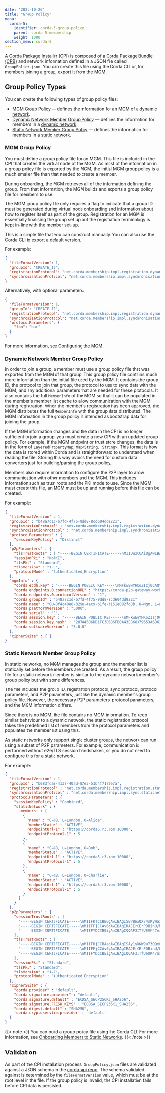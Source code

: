 ```yaml
---
date: '2021-10-26'
title: "Group Policy"
menu:
  corda-5:
    identifier: corda-5-group-policy
    parent: corda-5-membership
    weight: 1000
section_menu: corda-5
---
```

A [Corda Package Installer (CPI)](../../introduction/key-concepts.html#corda-package-installer-cpi) is composed of a [Corda Package Bundle (CPB)](../../introduction/key-concepts.html#corda-package-bundles-cpbs) and network information defined in a JSON file called `GroupPolicy.json`.
You can create this file using the Corda CLI or, for members joining a group, export it from the MGM.

## Group Policy Types

You can create the following types of group policy files:
* [MGM Group Policy](#mgm-group-policy) — defines the information for an [MGM](../../introduction/key-concepts.html#membership-management) of a [dynamic network](../../deploying/network-types.html#dynamic-networks).
* [Dynamic Network Member Group Policy](#dynamic-network-member-group-policy) — defines the information for members in a [dynamic network](../../deploying/network-types.html#dynamic-networks).
* [Static Network Member Group Policy](#static-network-member-group-policy) — defines the information for members in a [static network](../../deploying/network-types.html#static-networks).

### MGM Group Policy

You must define a group policy file for an MGM. This file is included in the CPI that creates the virtual node of the MGM.
As most of the information in a group policy file is exported by the MGM, the initial MGM group policy is a much smaller file than that needed to create a member.

During onboarding, the MGM retrieves all of the information defining the group.
From that information, the MGM builds and exports a group policy file for members to use.

The MGM group policy file only requires a flag to indicate that a group ID must be generated during virtual node onboarding and information about how to register itself as part of the group.
Registration for an MGM is essentially finalising the group set up but the registration terminology is kept in-line with the member set-up.

This is a simple file that you can construct manually. You can also use the Corda CLI to export a default version.

For example:

``` json
{
  "fileFormatVersion": 1,
  "groupId": "CREATE_ID",
  "registrationProtocol": "net.corda.membership.impl.registration.dynamic.mgm.MGMRegistrationService",
  "synchronisationProtocol": "net.corda.membership.impl.synchronisation.MgmSynchronisationServiceImpl"
}
```

Alternatively, with optional parameters:
``` json
{
  "fileFormatVersion": 1,
  "groupId": "CREATE_ID",
  "registrationProtocol": "net.corda.membership.impl.registration.dynamic.mgm.MGMRegistrationService",
  "synchronisationProtocol": "net.corda.membership.impl.synchronisation.MgmSynchronisationServiceImpl",
  "protocolParameters": {
    "foo": "bar"
  }
}
```

For more information, see [Configuring the MGM](../tutorials/membership/mgm-onboarding.html).

### Dynamic Network Member Group Policy

In order to join a group, a member must use a group policy file that was exported from the MGM of that group.
This group policy file contains much more information than the initial file used by the MGM.
It contains the group ID, the protocol to join that group, the protocol to use to sync data with the MGM, and any additional parameters that are needed for these protocols.
It also contains the full `MemberInfo` of the MGM so that it can be populated in the member's member list cache to allow communication with the MGM during registration.
When the member's registration has been approved, the MGM distributes the full `MemberInfo` with the group data distributed.
The MGM information in the group policy is intended as bootstrap data for joining the group.

If the MGM information changes and the data in the CPI is no longer sufficient to join a group, you must create a new CPI with an updated group policy.
For example, if the MGM endpoint or trust store changes, the data is in the form of `LayeredPropertyMap`; `Map<String, String>`. This format is how the data is stored within Corda and is straightforward to understand when reading the file.
Storing this way avoids the need for custom data converters just for building/parsing the group policy.

Members also require information to configure the P2P layer to allow communication with other members and the MGM. This includes information such as trust roots and the PKI mode to use.
Since the MGM must create this file, an MGM must be up and running before this file can be created.
<!--
**_NOTE:_**: One can export the group policy file from the MGM using the API instead of building it manually. See details in [the dynamic member onboarding page](../Member-Onboarding-(Dynamic-Networks))

-->
For example:

``` json
{
  "fileFormatVersion" : 1,
  "groupId" : "b48a7c1d-b7fd-4f75-9dd8-8cd604dd9221",
  "registrationProtocol" : "net.corda.membership.impl.registration.dynamic.member.DynamicMemberRegistrationService",
  "synchronisationProtocol" : "net.corda.membership.impl.synchronisation.MemberSynchronisationServiceImpl",
  "protocolParameters" : {
    "sessionKeyPolicy" : "Distinct"
  },
  "p2pParameters" : {
    "tlsTrustRoots" : [ "-----BEGIN CERTIFICATE-----\nMIIDuzCCAiOgAwIBAgIBAjANBgkqhkiG9w0BAQsFADAQMQ4wDAYDVQQGEwVVSyBD\nTjAeFw0yMjA5MjkwODE3MTlaFw0yMjEwMjkwODE3MTlaMBAxDjAMBgNVBAYTBVVL\nIENOMIIBojANBgkqhkiG9w0BAQEFAAOCAY8AMIIBigKCAYEAnUc4VXBpwjv4f6/e\n861AB4+MaBum46M+hkj3V14+RX/zT2vG7ddQtA+p+8urctM+Fg3rvrjCxSGWXR7A\n/K+JuGo1QFG4/t26Tgv2eliwPDZC0dgqofVw4aWCzjFy1PxPEdkdcrteTetE63kT\n/bCPsrgQFSp8bZc3UQhJGXQ+QdEblS3OUEZvn2WPtlWH3eZeb5kI1pmJF3bsdoit\npmsnNkkJ5DEnUEdnI3qXYldyyAEEdEO8rfqpUCtrXSWrKIqW1s8CmgwGeSFPBTyt\nKkwTk+PhFd8QAPnJEQM1PBAZ0dyR3yvb/77HDWf7NnY22W+iu76Jya0nXxe2hJPd\ny1QrxLV2vRAVpm6ZrKhzhqpRV8Jev8ftA2vseCijDieB4LQY8bHKrEgw13NMgAli\n1J5LKvN9q1mWJnwBm7n/1CHYSLpzdBHZPSmzVdS3E/lz/xw7i5rzBiE4/th8KR8r\nmN838dtUYXOPndB72QFyeNtseOdTc/bK615wRwVNQ8QfcBjHAgMBAAGjIDAeMA8G\nA1UdEwEB/wQFMAMBAf8wCwYDVR0PBAQDAgGuMA0GCSqGSIb3DQEBCwUAA4IBgQB/\n0FPRuk1lvV6IoSr4mjBjG0KEB/WhH4aUALJbwYbR0mjxRklX4pKO61SNlRLg5wGn\neO/aWJgkTpz63tu2rhpPGXvIpi7Ik41/qtSlhm6m9izNqAlZ5rWzXj4bpXTjRl/7\nPLpHHBJDRB/GSZTQ65/Kh9XuDsRUrsVegXSwWgcQ4Uh76i7Yuz4VyWu/i4TQjP45\nxhCL2vnIbRoI72LjFE3MoULtJ5UsqJRKplcdo6ukMExDar/Da23xz8W6WfcQrPml\n+HEheubJmL4gC91I8dG6zhIk5XPL6PFK2CzJ6fybI0eHy3lGzUT+WC7VpScG07jt\n597Af3EWKNTFS8rQDabVhEmzDJ0tje/dWbMct53dMgG/h0QDR/JL/bN3fyvFnLyh\ncBzvjL2t1oM51Nl5Y3C0Nufq2OzLjtA02Dw7VtsYZIPQ9yRckJ+OwkxU7bvowsOB\ncuNlSf8i4wLgJqf3hvmUyPl/0i0dVRb5azeL/vv0wul1wfnypRgmG9XCMIFdoiQ=\n-----END CERTIFICATE-----\n" ],
    "sessionPki" : "NoPKI",
    "tlsPki" : "Standard",
    "tlsVersion" : "1.3",
    "protocolMode" : "Authenticated_Encryption"
  },
  "mgmInfo" : {
    "corda.ecdh.key" : "-----BEGIN PUBLIC KEY-----\nMFkwEwYHKoZIzj0CAQYIKoZIzj0DAQcDQgAEakDk0o9I12P7amqv/1WTBVAcgoZ4\nlOFpY3YFXJ68HqNRViXpgWE2mfxtSFSwqeSLoAHei+2WZcWRKYsm8i+HHg==\n-----END PUBLIC KEY-----\n",
    "corda.endpoints.0.connectionURL" : "https://corda-p2p-gateway-worker.mgm-cluster:8080",
    "corda.endpoints.0.protocolVersion" : "1",
    "corda.groupId" : "b48a7c1d-b7fd-4f75-9dd8-8cd604dd9221",
    "corda.name" : "OU=8f4c40e8-329e-4ac9-b1fe-b151e082fd8b, O=Mgm, L=London, C=GB",
    "corda.platformVersion" : "5000",
    "corda.serial" : "1",
    "corda.session.key" : "-----BEGIN PUBLIC KEY-----\nMFkwEwYHKoZIzj0CAQYIKoZIzj0DAQcDQgAEakDk0o9I12P7amqv/1WTBVAcgoZ4\nlOFpY3YFXJ68HqNRViXpgWE2mfxtSFSwqeSLoAHei+2WZcWRKYsm8i+HHg==\n-----END PUBLIC KEY-----\n",
    "corda.session.key.hash" : "287445D6DD1FC3DBB6FB0A43E868379653A6D63694190F09C54F9B605042F485",
    "corda.softwareVersion" : "5.0.0"
  },
  "cipherSuite" : { }
}
```

### Static Network Member Group Policy

​In static networks, no MGM manages the group and the member list is statically set before the members are created.
As a result, the group policy file for a static network member is similar to the dynamic network member's group policy but with some differences.

​The file includes the group ID, registration protocol, sync protocol, protocol parameters, and P2P parameters, just like the dynamic member's group policy file. However, the necessary P2P parameters, protocol parameters, and the MGM information differs.

Since there is no MGM, the file contains no MGM information.
To keep similar behaviour to a dynamic network, the static registration protocol takes the predefined list of members from the protocol parameters and populates the member list using this.

As ​static networks only support single cluster groups, the network can run using a subset of P2P parameters.
For example, communication is performed without e2e/TLS session handshakes, so you do not need to configure this for a static network.

For example:

``` json
{
  "fileFormatVersion" : 1,
  "groupId" : "b083fdae-4137-40ad-87e3-51b4f7176e7a",
  "registrationProtocol" : "net.corda.membership.impl.registration.staticnetwork.StaticMemberRegistrationService",
  "synchronisationProtocol" : "net.corda.membership.impl.sync.staticnetwork.StaticMemberSyncService",
  "protocolParameters" : {
    "sessionKeyPolicy" : "Combined",
    "staticNetwork" : {
      "members" : [
        {
          "name" : "C=GB, L=London, O=Alice",
          "memberStatus" : "ACTIVE",
          "endpointUrl-1" : "https://corda5.r3.com:10000",
          "endpointProtocol-1" : 5
        },
        {
          "name" : "C=GB, L=London, O=Bob",
          "memberStatus" : "ACTIVE",
          "endpointUrl-1" : "https://corda5.r3.com:10000",
          "endpointProtocol-1" : 5
        },
        {
          "name" : "C=GB, L=London, O=Charlie",
          "memberStatus" : "ACTIVE",
          "endpointUrl-1" : "https://corda5.r3.com:10000",
          "endpointProtocol-1" : 5
        }
      ]
    }
  },
  "p2pParameters" : {
    "sessionTrustRoots" : [
      "-----BEGIN CERTIFICATE-----\nMIIFKTCCBBGgAwIBAgISBPBWAQX74sKyWaxrwN9Wyf/4MA0GCSqGSIb3DQEBCwUA\nMDIxCzAJBgNVBAYTAlVTMRYwFAYDVQQKEw1MZXQncyBFbmNyeXB0MQswCQYDVQQD\nEwJSMzAeFw0yMjA1MTMxMTE0NTlaFw0yMjA4MTExMTE0NThaMBQxEjAQBgNVBAMT\nCWNvcmRhLm5ldDCCASIwDQYJKoZIhvcNAQEBBQADggEPADCCAQoCggEBAMqmvfMO\nna/+r0V3d3hpGPz5hesAAJRZjJCjsQr5ly8LodIfcPRSz+p5N8ui6ct8lyOmGLmi\nVzKn6h+On4ilNnd2inIqBRcyFlU4YFyBqq9+FZdR64gEr2CVX8xDz5bMFymLZJoC\nDnKgzq6LAvhQv/2NIkSRuLI09phKhMwQkAzFaOx0Q1kkmNnJYSf81dF1lbTVAAEH\nsxMK+4dGECQCYFsfkrpk4wVBnaIdr7JLsrOHbbdLK8Ks/TxVNw20FOvuKZzR28lF\nZ2roWY7S3s+x6mNZk4zhmTkBFXR747q7IVqj+Un3BU2G5/2TZ6LCJ+8m3WPD+9gz\nMHdfNwDftNqTuMkCAwEAAaOCAlUwggJRMA4GA1UdDwEB/wQEAwIFoDAdBgNVHSUE\nFjAUBggrBgEFBQcDAQYIKwYBBQUHAwIwDAYDVR0TAQH/BAIwADAdBgNVHQ4EFgQU\ntd2w7gkV6EYKUVTrXLPbKNpIc1UwHwYDVR0jBBgwFoAUFC6zF7dYVsuuUAlA5h+v\nnYsUwsYwVQYIKwYBBQUHAQEESTBHMCEGCCsGAQUFBzABhhVodHRwOi8vcjMuby5s\nZW5jci5vcmcwIgYIKwYBBQUHMAKGFmh0dHA6Ly9yMy5pLmxlbmNyLm9yZy8wIwYD\nVR0RBBwwGoIJY29yZGEubmV0gg13d3cuY29yZGEubmV0MEwGA1UdIARFMEMwCAYG\nZ4EMAQIBMDcGCysGAQQBgt8TAQEBMCgwJgYIKwYBBQUHAgEWGmh0dHA6Ly9jcHMu\nbGV0c2VuY3J5cHQub3JnMIIBBgYKKwYBBAHWeQIEAgSB9wSB9ADyAHcA36Veq2iC\nTx9sre64X04+WurNohKkal6OOxLAIERcKnMAAAGAvVf0zgAABAMASDBGAiEA7LTc\nKcc22HaRFQBqt5zCQjdUcuuZCzbDuhYfL7zbeW4CIQC/Jw3uq7nj1XjpPVb8amYO\nZBaIyLtqvfdLpnSvIe+NowB3ACl5vvCeOTkh8FZzn2Old+W+V32cYAr4+U1dJlwl\nXceEAAABgL1X9L0AAAQDAEgwRgIhALp82uqQgsTTSGoQ44obZdgin8eLrUb0fnJX\nuiOEjeIMAiEA4GM7LhToVLb7+EtEoCtkH7Mwr8rsmTV9oXYzjXuWUfQwDQYJKoZI\nhvcNAQELBQADggEBAHMyXmq77uYcC/cvT1QFzZvjrohxeZQHzYWsIho6DfpS8RZd\nN+O1sa4/tjMNN5XSrAY7YJczgBue13YH+Vw9k8hVqJ7vHKSbFbMrF03NgHLfM2rv\nCHPCZCv3zqESdkcNaXNYDykcwpZjmUFV8T2gy8se+3FYfgiDr6lfpUIDF47EaD9S\nIFv3D2+FNNS2VaC2U2Uta1XQkrdkUznq8A4rTY3RTTjlMhXf2OP19eUqsmFKF+5D\nfMTdCNm5Klag/h/ogvYRXxYFvr+4l5hOzK1IJJWoftGi4s1f1pgv/sbi2DXKNPOP\n7oKylBF5li7LtauuKA6rZM3S62LJvt/Y+d5mgaA=\n-----END CERTIFICATE-----\n",
      "-----BEGIN CERTIFICATE-----\nMIIFFjCCAv6gAwIBAgIRAJErCErPDBinU/bWLiWnX1owDQYJKoZIhvcNAQELBQAw\nTzELMAkGA1UEBhMCVVMxKTAnBgNVBAoTIEludGVybmV0IFNlY3VyaXR5IFJlc2Vh\ncmNoIEdyb3VwMRUwEwYDVQQDEwxJU1JHIFJvb3QgWDEwHhcNMjAwOTA0MDAwMDAw\nWhcNMjUwOTE1MTYwMDAwWjAyMQswCQYDVQQGEwJVUzEWMBQGA1UEChMNTGV0J3Mg\nRW5jcnlwdDELMAkGA1UEAxMCUjMwggEiMA0GCSqGSIb3DQEBAQUAA4IBDwAwggEK\nAoIBAQC7AhUozPaglNMPEuyNVZLD+ILxmaZ6QoinXSaqtSu5xUyxr45r+XXIo9cP\nR5QUVTVXjJ6oojkZ9YI8QqlObvU7wy7bjcCwXPNZOOftz2nwWgsbvsCUJCWH+jdx\nsxPnHKzhm+/b5DtFUkWWqcFTzjTIUu61ru2P3mBw4qVUq7ZtDpelQDRrK9O8Zutm\nNHz6a4uPVymZ+DAXXbpyb/uBxa3Shlg9F8fnCbvxK/eG3MHacV3URuPMrSXBiLxg\nZ3Vms/EY96Jc5lP/Ooi2R6X/ExjqmAl3P51T+c8B5fWmcBcUr2Ok/5mzk53cU6cG\n/kiFHaFpriV1uxPMUgP17VGhi9sVAgMBAAGjggEIMIIBBDAOBgNVHQ8BAf8EBAMC\nAYYwHQYDVR0lBBYwFAYIKwYBBQUHAwIGCCsGAQUFBwMBMBIGA1UdEwEB/wQIMAYB\nAf8CAQAwHQYDVR0OBBYEFBQusxe3WFbLrlAJQOYfr52LFMLGMB8GA1UdIwQYMBaA\nFHm0WeZ7tuXkAXOACIjIGlj26ZtuMDIGCCsGAQUFBwEBBCYwJDAiBggrBgEFBQcw\nAoYWaHR0cDovL3gxLmkubGVuY3Iub3JnLzAnBgNVHR8EIDAeMBygGqAYhhZodHRw\nOi8veDEuYy5sZW5jci5vcmcvMCIGA1UdIAQbMBkwCAYGZ4EMAQIBMA0GCysGAQQB\ngt8TAQEBMA0GCSqGSIb3DQEBCwUAA4ICAQCFyk5HPqP3hUSFvNVneLKYY611TR6W\nPTNlclQtgaDqw+34IL9fzLdwALduO/ZelN7kIJ+m74uyA+eitRY8kc607TkC53wl\nikfmZW4/RvTZ8M6UK+5UzhK8jCdLuMGYL6KvzXGRSgi3yLgjewQtCPkIVz6D2QQz\nCkcheAmCJ8MqyJu5zlzyZMjAvnnAT45tRAxekrsu94sQ4egdRCnbWSDtY7kh+BIm\nlJNXoB1lBMEKIq4QDUOXoRgffuDghje1WrG9ML+Hbisq/yFOGwXD9RiX8F6sw6W4\navAuvDszue5L3sz85K+EC4Y/wFVDNvZo4TYXao6Z0f+lQKc0t8DQYzk1OXVu8rp2\nyJMC6alLbBfODALZvYH7n7do1AZls4I9d1P4jnkDrQoxB3UqQ9hVl3LEKQ73xF1O\nyK5GhDDX8oVfGKF5u+decIsH4YaTw7mP3GFxJSqv3+0lUFJoi5Lc5da149p90Ids\nhCExroL1+7mryIkXPeFM5TgO9r0rvZaBFOvV2z0gp35Z0+L4WPlbuEjN/lxPFin+\nHlUjr8gRsI3qfJOQFy/9rKIJR0Y/8Omwt/8oTWgy1mdeHmmjk7j1nYsvC9JSQ6Zv\nMldlTTKB3zhThV1+XWYp6rjd5JW1zbVWEkLNxE7GJThEUG3szgBVGP7pSWTUTsqX\nnLRbwHOoq7hHwg==\n-----END CERTIFICATE-----\n",
      "-----BEGIN CERTIFICATE-----\nMIIFYDCCBEigAwIBAgIQQAF3ITfU6UK47naqPGQKtzANBgkqhkiG9w0BAQsFADA/\nMSQwIgYDVQQKExtEaWdpdGFsIFNpZ25hdHVyZSBUcnVzdCBDby4xFzAVBgNVBAMT\nDkRTVCBSb290IENBIFgzMB4XDTIxMDEyMDE5MTQwM1oXDTI0MDkzMDE4MTQwM1ow\nTzELMAkGA1UEBhMCVVMxKTAnBgNVBAoTIEludGVybmV0IFNlY3VyaXR5IFJlc2Vh\ncmNoIEdyb3VwMRUwEwYDVQQDEwxJU1JHIFJvb3QgWDEwggIiMA0GCSqGSIb3DQEB\nAQUAA4ICDwAwggIKAoICAQCt6CRz9BQ385ueK1coHIe+3LffOJCMbjzmV6B493XC\nov71am72AE8o295ohmxEk7axY/0UEmu/H9LqMZshftEzPLpI9d1537O4/xLxIZpL\nwYqGcWlKZmZsj348cL+tKSIG8+TA5oCu4kuPt5l+lAOf00eXfJlII1PoOK5PCm+D\nLtFJV4yAdLbaL9A4jXsDcCEbdfIwPPqPrt3aY6vrFk/CjhFLfs8L6P+1dy70sntK\n4EwSJQxwjQMpoOFTJOwT2e4ZvxCzSow/iaNhUd6shweU9GNx7C7ib1uYgeGJXDR5\nbHbvO5BieebbpJovJsXQEOEO3tkQjhb7t/eo98flAgeYjzYIlefiN5YNNnWe+w5y\nsR2bvAP5SQXYgd0FtCrWQemsAXaVCg/Y39W9Eh81LygXbNKYwagJZHduRze6zqxZ\nXmidf3LWicUGQSk+WT7dJvUkyRGnWqNMQB9GoZm1pzpRboY7nn1ypxIFeFntPlF4\nFQsDj43QLwWyPntKHEtzBRL8xurgUBN8Q5N0s8p0544fAQjQMNRbcTa0B7rBMDBc\nSLeCO5imfWCKoqMpgsy6vYMEG6KDA0Gh1gXxG8K28Kh8hjtGqEgqiNx2mna/H2ql\nPRmP6zjzZN7IKw0KKP/32+IVQtQi0Cdd4Xn+GOdwiK1O5tmLOsbdJ1Fu/7xk9TND\nTwIDAQABo4IBRjCCAUIwDwYDVR0TAQH/BAUwAwEB/zAOBgNVHQ8BAf8EBAMCAQYw\nSwYIKwYBBQUHAQEEPzA9MDsGCCsGAQUFBzAChi9odHRwOi8vYXBwcy5pZGVudHJ1\nc3QuY29tL3Jvb3RzL2RzdHJvb3RjYXgzLnA3YzAfBgNVHSMEGDAWgBTEp7Gkeyxx\n+tvhS5B1/8QVYIWJEDBUBgNVHSAETTBLMAgGBmeBDAECATA/BgsrBgEEAYLfEwEB\nATAwMC4GCCsGAQUFBwIBFiJodHRwOi8vY3BzLnJvb3QteDEubGV0c2VuY3J5cHQu\nb3JnMDwGA1UdHwQ1MDMwMaAvoC2GK2h0dHA6Ly9jcmwuaWRlbnRydXN0LmNvbS9E\nU1RST09UQ0FYM0NSTC5jcmwwHQYDVR0OBBYEFHm0WeZ7tuXkAXOACIjIGlj26Ztu\nMA0GCSqGSIb3DQEBCwUAA4IBAQAKcwBslm7/DlLQrt2M51oGrS+o44+/yQoDFVDC\n5WxCu2+b9LRPwkSICHXM6webFGJueN7sJ7o5XPWioW5WlHAQU7G75K/QosMrAdSW\n9MUgNTP52GE24HGNtLi1qoJFlcDyqSMo59ahy2cI2qBDLKobkx/J3vWraV0T9VuG\nWCLKTVXkcGdtwlfFRjlBz4pYg1htmf5X6DYO8A4jqv2Il9DjXA6USbW1FzXSLr9O\nhe8Y4IWS6wY7bCkjCWDcRQJMEhg76fsO3txE+FiYruq9RUWhiF1myv4Q6W+CyBFC\nDfvp7OOGAN6dEOM4+qR9sdjoSYKEBpsr6GtPAQw4dy753ec5\n-----END CERTIFICATE-----\n"
    ],
    "tlsTrustRoots" : [
      "-----BEGIN CERTIFICATE-----\nMIIFHjCCBAagAwIBAgISAy1ybKW9u73QQxLAktLHTEQQMA0GCSqGSIb3DQEBCwUA\nMDIxCzAJBgNVBAYTAlVTMRYwFAYDVQQKEw1MZXQncyBFbmNyeXB0MQswCQYDVQQD\nEwJSMzAeFw0yMjA1MTExNTAxMDZaFw0yMjA4MDkxNTAxMDVaMBExDzANBgNVBAMT\nBnIzLmNvbTCCASIwDQYJKoZIhvcNAQEBBQADggEPADCCAQoCggEBAMqmvfMOna/+\nr0V3d3hpGPz5hesAAJRZjJCjsQr5ly8LodIfcPRSz+p5N8ui6ct8lyOmGLmiVzKn\n6h+On4ilNnd2inIqBRcyFlU4YFyBqq9+FZdR64gEr2CVX8xDz5bMFymLZJoCDnKg\nzq6LAvhQv/2NIkSRuLI09phKhMwQkAzFaOx0Q1kkmNnJYSf81dF1lbTVAAEHsxMK\n+4dGECQCYFsfkrpk4wVBnaIdr7JLsrOHbbdLK8Ks/TxVNw20FOvuKZzR28lFZ2ro\nWY7S3s+x6mNZk4zhmTkBFXR747q7IVqj+Un3BU2G5/2TZ6LCJ+8m3WPD+9gzMHdf\nNwDftNqTuMkCAwEAAaOCAk0wggJJMA4GA1UdDwEB/wQEAwIFoDAdBgNVHSUEFjAU\nBggrBgEFBQcDAQYIKwYBBQUHAwIwDAYDVR0TAQH/BAIwADAdBgNVHQ4EFgQUtd2w\n7gkV6EYKUVTrXLPbKNpIc1UwHwYDVR0jBBgwFoAUFC6zF7dYVsuuUAlA5h+vnYsU\nwsYwVQYIKwYBBQUHAQEESTBHMCEGCCsGAQUFBzABhhVodHRwOi8vcjMuby5sZW5j\nci5vcmcwIgYIKwYBBQUHMAKGFmh0dHA6Ly9yMy5pLmxlbmNyLm9yZy8wHQYDVR0R\nBBYwFIIGcjMuY29tggp3d3cucjMuY29tMEwGA1UdIARFMEMwCAYGZ4EMAQIBMDcG\nCysGAQQBgt8TAQEBMCgwJgYIKwYBBQUHAgEWGmh0dHA6Ly9jcHMubGV0c2VuY3J5\ncHQub3JnMIIBBAYKKwYBBAHWeQIEAgSB9QSB8gDwAHYAKXm+8J45OSHwVnOfY6V3\n5b5XfZxgCvj5TV0mXCVdx4QAAAGAs9o+JQAABAMARzBFAiEAi07Xbw6nqHBtGQzN\nLXbCPx68E2xYa9M/ytztzJb96IYCIAiIc9y7u2H510F8AQ1zon7wDQjaTTvL3Ezl\nJBgFK02aAHYAQcjKsd8iRkoQxqE6CUKHXk4xixsD6+tLx2jwkGKWBvYAAAGAs9o+\nZwAABAMARzBFAiEAyO7PeW40ocwt+QqSMZAJHKRe7Ip1kYkjUhabhVQD0CoCIBpD\nqJEJd3UlGIUyxJ44i72xQ6kvn5adfnmJE5Jh8YwPMA0GCSqGSIb3DQEBCwUAA4IB\nAQBRENd2mg7C73zwxAduIDcYaQ+bKaM9+edHBC+h7cDSACdQ1J+AKruWWYOfQJXG\nQvudeDU2W7+kUC/0fq0Ui9cGCQBY+EacFN6261z2jVLtdGwJWRe2pYwIVOdknFet\nMY31Fqih/HToiaX1Fz0qkN0TrdLBsMIZEx3XAiMHbJH4AOrr+V2FpV6GIAZ1A68I\nFkR4W6zPnI7cwjpeLnO6x1A92y5txtNBeBu0DDnbt695J8BVZeJBei0gIVe3y1Xf\n2xPJfCYMCpysD6ADGOmMrahZ4ANfDck27hIDw8GXYDBp8XP7teM7r/OVRJW5MJUK\nxcTyC7ANrJ7GGChxJZUaq0Qu\n-----END CERTIFICATE-----\n",
      "-----BEGIN CERTIFICATE-----\nMIIFFjCCAv6gAwIBAgIRAJErCErPDBinU/bWLiWnX1owDQYJKoZIhvcNAQELBQAw\nTzELMAkGA1UEBhMCVVMxKTAnBgNVBAoTIEludGVybmV0IFNlY3VyaXR5IFJlc2Vh\ncmNoIEdyb3VwMRUwEwYDVQQDEwxJU1JHIFJvb3QgWDEwHhcNMjAwOTA0MDAwMDAw\nWhcNMjUwOTE1MTYwMDAwWjAyMQswCQYDVQQGEwJVUzEWMBQGA1UEChMNTGV0J3Mg\nRW5jcnlwdDELMAkGA1UEAxMCUjMwggEiMA0GCSqGSIb3DQEBAQUAA4IBDwAwggEK\nAoIBAQC7AhUozPaglNMPEuyNVZLD+ILxmaZ6QoinXSaqtSu5xUyxr45r+XXIo9cP\nR5QUVTVXjJ6oojkZ9YI8QqlObvU7wy7bjcCwXPNZOOftz2nwWgsbvsCUJCWH+jdx\nsxPnHKzhm+/b5DtFUkWWqcFTzjTIUu61ru2P3mBw4qVUq7ZtDpelQDRrK9O8Zutm\nNHz6a4uPVymZ+DAXXbpyb/uBxa3Shlg9F8fnCbvxK/eG3MHacV3URuPMrSXBiLxg\nZ3Vms/EY96Jc5lP/Ooi2R6X/ExjqmAl3P51T+c8B5fWmcBcUr2Ok/5mzk53cU6cG\n/kiFHaFpriV1uxPMUgP17VGhi9sVAgMBAAGjggEIMIIBBDAOBgNVHQ8BAf8EBAMC\nAYYwHQYDVR0lBBYwFAYIKwYBBQUHAwIGCCsGAQUFBwMBMBIGA1UdEwEB/wQIMAYB\nAf8CAQAwHQYDVR0OBBYEFBQusxe3WFbLrlAJQOYfr52LFMLGMB8GA1UdIwQYMBaA\nFHm0WeZ7tuXkAXOACIjIGlj26ZtuMDIGCCsGAQUFBwEBBCYwJDAiBggrBgEFBQcw\nAoYWaHR0cDovL3gxLmkubGVuY3Iub3JnLzAnBgNVHR8EIDAeMBygGqAYhhZodHRw\nOi8veDEuYy5sZW5jci5vcmcvMCIGA1UdIAQbMBkwCAYGZ4EMAQIBMA0GCysGAQQB\ngt8TAQEBMA0GCSqGSIb3DQEBCwUAA4ICAQCFyk5HPqP3hUSFvNVneLKYY611TR6W\nPTNlclQtgaDqw+34IL9fzLdwALduO/ZelN7kIJ+m74uyA+eitRY8kc607TkC53wl\nikfmZW4/RvTZ8M6UK+5UzhK8jCdLuMGYL6KvzXGRSgi3yLgjewQtCPkIVz6D2QQz\nCkcheAmCJ8MqyJu5zlzyZMjAvnnAT45tRAxekrsu94sQ4egdRCnbWSDtY7kh+BIm\nlJNXoB1lBMEKIq4QDUOXoRgffuDghje1WrG9ML+Hbisq/yFOGwXD9RiX8F6sw6W4\navAuvDszue5L3sz85K+EC4Y/wFVDNvZo4TYXao6Z0f+lQKc0t8DQYzk1OXVu8rp2\nyJMC6alLbBfODALZvYH7n7do1AZls4I9d1P4jnkDrQoxB3UqQ9hVl3LEKQ73xF1O\nyK5GhDDX8oVfGKF5u+decIsH4YaTw7mP3GFxJSqv3+0lUFJoi5Lc5da149p90Ids\nhCExroL1+7mryIkXPeFM5TgO9r0rvZaBFOvV2z0gp35Z0+L4WPlbuEjN/lxPFin+\nHlUjr8gRsI3qfJOQFy/9rKIJR0Y/8Omwt/8oTWgy1mdeHmmjk7j1nYsvC9JSQ6Zv\nMldlTTKB3zhThV1+XWYp6rjd5JW1zbVWEkLNxE7GJThEUG3szgBVGP7pSWTUTsqX\nnLRbwHOoq7hHwg==\n-----END CERTIFICATE-----\n",
      "-----BEGIN CERTIFICATE-----\nMIIFYDCCBEigAwIBAgIQQAF3ITfU6UK47naqPGQKtzANBgkqhkiG9w0BAQsFADA/\nMSQwIgYDVQQKExtEaWdpdGFsIFNpZ25hdHVyZSBUcnVzdCBDby4xFzAVBgNVBAMT\nDkRTVCBSb290IENBIFgzMB4XDTIxMDEyMDE5MTQwM1oXDTI0MDkzMDE4MTQwM1ow\nTzELMAkGA1UEBhMCVVMxKTAnBgNVBAoTIEludGVybmV0IFNlY3VyaXR5IFJlc2Vh\ncmNoIEdyb3VwMRUwEwYDVQQDEwxJU1JHIFJvb3QgWDEwggIiMA0GCSqGSIb3DQEB\nAQUAA4ICDwAwggIKAoICAQCt6CRz9BQ385ueK1coHIe+3LffOJCMbjzmV6B493XC\nov71am72AE8o295ohmxEk7axY/0UEmu/H9LqMZshftEzPLpI9d1537O4/xLxIZpL\nwYqGcWlKZmZsj348cL+tKSIG8+TA5oCu4kuPt5l+lAOf00eXfJlII1PoOK5PCm+D\nLtFJV4yAdLbaL9A4jXsDcCEbdfIwPPqPrt3aY6vrFk/CjhFLfs8L6P+1dy70sntK\n4EwSJQxwjQMpoOFTJOwT2e4ZvxCzSow/iaNhUd6shweU9GNx7C7ib1uYgeGJXDR5\nbHbvO5BieebbpJovJsXQEOEO3tkQjhb7t/eo98flAgeYjzYIlefiN5YNNnWe+w5y\nsR2bvAP5SQXYgd0FtCrWQemsAXaVCg/Y39W9Eh81LygXbNKYwagJZHduRze6zqxZ\nXmidf3LWicUGQSk+WT7dJvUkyRGnWqNMQB9GoZm1pzpRboY7nn1ypxIFeFntPlF4\nFQsDj43QLwWyPntKHEtzBRL8xurgUBN8Q5N0s8p0544fAQjQMNRbcTa0B7rBMDBc\nSLeCO5imfWCKoqMpgsy6vYMEG6KDA0Gh1gXxG8K28Kh8hjtGqEgqiNx2mna/H2ql\nPRmP6zjzZN7IKw0KKP/32+IVQtQi0Cdd4Xn+GOdwiK1O5tmLOsbdJ1Fu/7xk9TND\nTwIDAQABo4IBRjCCAUIwDwYDVR0TAQH/BAUwAwEB/zAOBgNVHQ8BAf8EBAMCAQYw\nSwYIKwYBBQUHAQEEPzA9MDsGCCsGAQUFBzAChi9odHRwOi8vYXBwcy5pZGVudHJ1\nc3QuY29tL3Jvb3RzL2RzdHJvb3RjYXgzLnA3YzAfBgNVHSMEGDAWgBTEp7Gkeyxx\n+tvhS5B1/8QVYIWJEDBUBgNVHSAETTBLMAgGBmeBDAECATA/BgsrBgEEAYLfEwEB\nATAwMC4GCCsGAQUFBwIBFiJodHRwOi8vY3BzLnJvb3QteDEubGV0c2VuY3J5cHQu\nb3JnMDwGA1UdHwQ1MDMwMaAvoC2GK2h0dHA6Ly9jcmwuaWRlbnRydXN0LmNvbS9E\nU1RST09UQ0FYM0NSTC5jcmwwHQYDVR0OBBYEFHm0WeZ7tuXkAXOACIjIGlj26Ztu\nMA0GCSqGSIb3DQEBCwUAA4IBAQAKcwBslm7/DlLQrt2M51oGrS+o44+/yQoDFVDC\n5WxCu2+b9LRPwkSICHXM6webFGJueN7sJ7o5XPWioW5WlHAQU7G75K/QosMrAdSW\n9MUgNTP52GE24HGNtLi1qoJFlcDyqSMo59ahy2cI2qBDLKobkx/J3vWraV0T9VuG\nWCLKTVXkcGdtwlfFRjlBz4pYg1htmf5X6DYO8A4jqv2Il9DjXA6USbW1FzXSLr9O\nhe8Y4IWS6wY7bCkjCWDcRQJMEhg76fsO3txE+FiYruq9RUWhiF1myv4Q6W+CyBFC\nDfvp7OOGAN6dEOM4+qR9sdjoSYKEBpsr6GtPAQw4dy753ec5\n-----END CERTIFICATE-----\n"
    ],
    "sessionPki" : "Standard",
    "tlsPki" : "Standard",
    "tlsVersion" : "1.3",
    "protocolMode" : "Authenticated_Encryption"
  },
  "cipherSuite" : {
    "corda.provider" : "default",
    "corda.signature.provider" : "default",
    "corda.signature.default" : "ECDSA_SECP256K1_SHA256",
    "corda.signature.FRESH_KEYS" : "ECDSA_SECP256K1_SHA256",
    "corda.digest.default" : "SHA256",
    "corda.cryptoservice.provider" : "default"
  }
}

```

{{< note >}}
You can build a group policy file using the Corda CLI. For more information, see [Onboarding Members to Static Networks](../tutorials/membership/static-onboarding.html).
{{< /note >}}

## Validation

As part of the CPI installation process, `GroupPolicy.json` files are validated against a JSON schema in the [corda-api repo](https://github.com/corda/corda-api/tree/release/os/5.0/data/membership-schema/src/main/resources/net/corda/schema/membership/group/policy).
The schema validated against is determined by the `fileFormatVersion` value, which must be at the root level in the file.
If the group policy is invalid, the CPI installation fails before CPI data is persisted.
